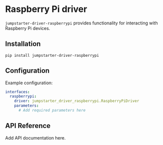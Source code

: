 # Raspberry Pi driver

`jumpstarter-driver-raspberrypi` provides functionality for interacting with Raspberry Pi devices.

## Installation

```shell
pip install jumpstarter-driver-raspberrypi
```

## Configuration

Example configuration:

```yaml
interfaces:
  raspberrypi:
    driver: jumpstarter_driver_raspberrypi.RaspberryPiDriver
    parameters:
      # Add required parameters here
```

## API Reference

Add API documentation here.
